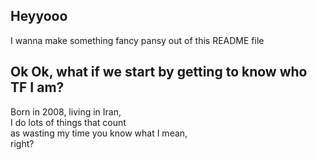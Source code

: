 ## Heyyooo

<p>I wanna make something fancy pansy out of this README file</p>
<h2>Ok Ok, what if we start by getting to know who TF I am?</h2>
<p>Born in 2008, living in Iran,<br/>
  I do lots of things that count<br/>
  as wasting my time you know what I mean,<br/>
  right?</p>
